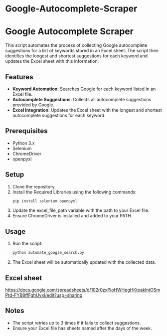 # Google-Autocomplete-Scraper

# Google Autocomplete Scraper

This script automates the process of collecting Google autocomplete suggestions for a list of keywords stored in an Excel sheet. The script then identifies the longest and shortest suggestions for each keyword and updates the Excel sheet with this information.

## Features
- **Keyword Automation**: Searches Google for each keyword listed in an Excel file.
- **Autocomplete Suggestions**: Collects all autocomplete suggestions provided by Google.
- **Excel Integration**: Updates the Excel sheet with the longest and shortest autocomplete suggestions for each keyword.

## Prerequisites
- Python 3.x
- Selenium
- ChromeDriver
- openpyxl

## Setup
1. Clone the repository.
2. Install the Required Libraries using the following commands:
   ```bash
   pip install selenium openpyxl
    ```
3. Update the excel_file_path variable with the path to your Excel file.
4. Ensure ChromeDriver is installed and added to your PATH.

## Usage
1. Run the script:
   ```bash
   python automate_google_search.py
    ```
2. The Excel sheet will be automatically updated with the collected data.

## Excel sheet
   https://docs.google.com/spreadsheets/d/102r0zxPioHWHpgHKtoaklntOSmPtd-FYB8ffFghUvxI/edit?usp=sharing

##  Notes
- The script retries up to 3 times if it fails to collect suggestions.
- Ensure your Excel file has sheets named after the days of the week. 

   
